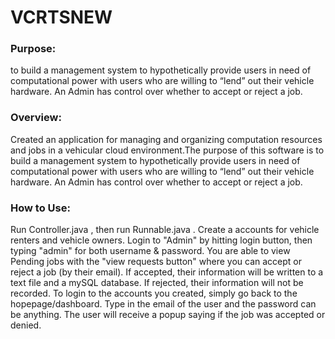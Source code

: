 # VCRTSNEW

### Purpose: 
to build a management system to hypothetically provide users in need of computational 
power with users who are willing to “lend” out their vehicle hardware. 
An Admin has control over whether to accept or reject a job.

### Overview:
Created an application for managing and organizing computation resources and
jobs in a vehicular cloud environment.The purpose of this software is to build a
management system to hypothetically provide users in need of computational power 
with users who are willing to “lend” out their vehicle hardware. An Admin has 
control over whether to accept or reject a job.

### How to Use: 
Run Controller.java , then run Runnable.java . 
Create a accounts for vehicle renters and vehicle owners.
Login to "Admin" by hitting login button, then typing "admin" for both username & password.
You are able to view Pending jobs with the "view requests button" where you can accept
or reject a job (by their email).
If accepted, their information will be written to a text file and a mySQL database.
If rejected, their information will not be recorded.
To login to the accounts you created, simply go back to the hopepage/dashboard.
Type in the email of the user and the password can be anything.
The user will receive a popup saying if the job was accepted or denied.


